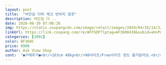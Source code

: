 ```yaml
---
layout: post 
title:  "비단길 다피 체크 반바지 잠옷" 
description: 비단길 다 ..
date: 2020-06-30 07:08:26 
img: https://static.coupangcdn.com/image/retail/images/2019/04/26/14/3/f0518aca-ee20-4c03-b7f3-698ce7e11a5e.jpg 
linkUrl: https://link.coupang.com/re/AFFSDP?lptag=AF3600438&subid=ahnPublicAsk&pageKey=214997756&itemId=656754882&vendorItemId=4702915014&traceid=V0-113-1990de323575755a 
categories: [1002] 
color: BF360C 
price: 6900 
author: Ask View Shop 
cont:  "●구매후기●<br/>163cm 48kg<br/>90사이즈/Free사이즈 정도 될거같아요.<br/><br/>M사이즈는 허리가 큽니다.<br/><br/>2019년8월구입, 2020년 5월후기<br/>가격이 저렴해서 한여름 한철 사용하면 될 듯합니다<br/>간질거릴수 있으니 끝부분 가위로 정돈하고<br/>결론은 정성은 별로 없는 옷<br/>그리고 소재특성상 구김이 잘가요.<br/><br/>남자친구도 그렇고 남자분들은 자꾸<br/>다리미나 고데기같은걸로 안피면 안내려갑니당.<br/><br/>다만 군데군데 실 마감이 길게되어있어<br/>다만 원단이 좀 마음에 들지않고<br/>미완성품을 팔았다라고밖에... <br/>... <br/>이 가격에 민족하라는?건지... <br/>뭔가 좀 속상하더라구요<br/>바느질 할 줄 알면 사세요<br/>보통 다른곳 파자마로 따지면<br/>빨면 또 갠춘해요ㅎㅎ<br/>사진에서처럼 박음질이 너무 허술하고 땀크기가 큽니다<br/>상체 마른편이나, 상체에비해 하비예요.<br/><br/>색깔을 다른거할걸 그랬나봐요.<br/><br/>신축성이 없는 소재이기때문에 사이즈 선택<br/>아니면 제품검수는 안하고 파는 옷?<br/>엉뚱한 곳에 섬세한 옷이란 생각을 했던 건 허리단에 고무허리를 했는데도 끈을 통으로 끼워넣어둔 점은 의외의 친절이란 생각을 했어요<br/>여태까지 잠옷/실내복으로 잘입고있어요.<br/><br/>옷전체의 느낌은 나쁘지 않아요<br/>위 제 다리통에서 L사이즈가 작지도 않고, 크지도않아요.<br/><br/>이거보고 남자속옷 훔쳐입었다고 놀리네요... <br/><br/>이렇게 박음질이 덜 된 옷이란<br/>입으세요(실밥이 풀린게 아니라 그냥 마감된실이 긴거예요.<br/>)<br/>잘 하시기 바랍니다!<br/>저렴한 옷<br/>제가 인터넷방송을하는데 시청자들도 그렇고,<br/>쭈구려않으면 가랑이쪽 그대로 구김가서<br/>촘촘하게 땀크기를 줄였더라면 저렇게 박음질이 덜 된 부분이 있어도  덜 벌어질텐데<br/>퀄리티도 나쁘지않아요.<br/><br/>트렁크라고 놀림받아도 편하게 막 쓸만한애임ㅎ.<br/>ㅎ<br/>튿어진 옷도 미싱있어 고쳐입는 저로서는 뭐 반품은 하지 않았네요<br/>평소 스몰입는데 m사이즈가 작다는 말이 있어서 더 큰걸로 주문할까 했는데 골반이 큰데도 적당히 맞네여 더 큰걸로 주문하셔도 넉넉히 입을수 있을거 같아요^^<br/>평소 청,면 바지류는 S사이즈 허벅지 꽉끼고,<br/>후기보고 L 시켰더니 사이즈 딱좋네요.<br/><br/>" 
---
```

